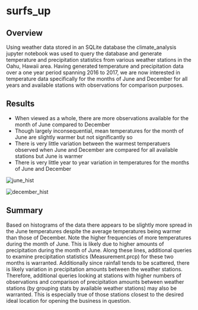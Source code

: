 # surfs_up
## Overview  
Using weather data stored in an SQLite database the climate_analysis jupyter notebook was used to query the database and generate temperature and precipitation statistics from various weather stations in the Oahu, Hawaii area. Having generated temperature and precipitation data over a one year period spanning 2016 to 2017, we are now interested in temperature data specifically for the months of June and December for all years and available stations with observations for comparison purposes.  
## Results  
* When viewed as a whole, there are more observations available for the month of June compared to December  
* Though largely inconsequential, mean temperatures for the month of June are slightly warmer but not significantly so
* There is very little variation between the warmest temperatuers observed when June and December are compared for all available stations but June is warmer  
* There is very little year to year variation in temperatures for the months of June and December

![june_hist](https://user-images.githubusercontent.com/60231630/143327171-8b331b84-fc63-4bd1-9b1f-4b690c03cfee.png)  



![december_hist](https://user-images.githubusercontent.com/60231630/143327191-ce2e26d4-a41c-43fc-a845-97ac2500b55e.png)  

## Summary  

Based on histograms of the data there appears to be slightly more spread in the June temperatures despite the average temperatures being warmer than those of December. Note the higher frequencies of more temperatures during the month of June. This is likely due to higher amounts of precipitation during the month of June.  Along these lines, additional queries to examine precipitation statistics (Measurement.prcp) for these two months is warranted.  Additionally since rainfall tends to be scattered, there is likely variation in precipitation amounts between the weather stations. Therefore, additional queries looking at stations with higher numbers of observations and comparison of precipitation amounts between weather stations (by grouping stats by available weather stations) may also be warranted. This is especially true of  those stations closest to the desired ideal location for opening the business in question.


